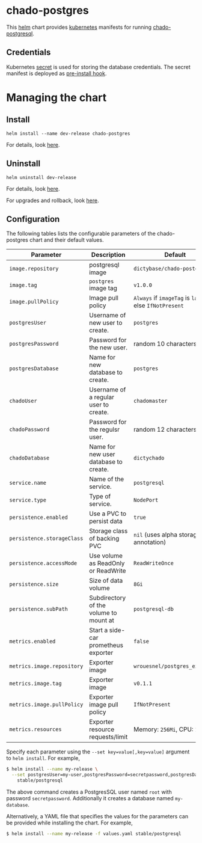 # chado-postgres
This [helm](https://github.com/kubernetes/helm) chart provides
[kubernetes](http://kubernetes.io) manifests for running
[chado-postgresql](https://hub.docker.com/r/dictybase/chado-postgres/).

## Credentials
Kubernetes [secret](http://kubernetes.io/docs/user-guide/secrets/) is used for
storing the database credentials. The secret manifest is deployed as
[pre-install
hook](https://github.com/kubernetes/helm/blob/master/docs/charts_hooks.md).

# Managing the chart
## Install
```
helm install --name dev-release chado-postgres
```

For details, look [here](https://github.com/kubernetes/helm/blob/master/docs/using_helm.md#helm-install-installing-a-package).

## Uninstall
```
helm uninstall dev-release
```

For details, look [here](https://github.com/kubernetes/helm/blob/master/docs/using_helm.md#helm-delete-deleting-a-release).

For upgrades and rollback, look [here](https://github.com/kubernetes/helm/blob/master/docs/using_helm.md#helm-upgrade-and-helm-rollback-upgrading-a-release-and-recovering-on-failure).


## Configuration

The following tables lists the configurable parameters of the chado-postgres chart and their default values.

| Parameter                  | Description                                | Default                                                    |
| -----------------------    | ----------------------------------         | ---------------------------------------------------------- |
| `image.repository`         | postgresql image                           | `dictybase/chado-postgres`                                 |
| `image.tag`                | `postgres` image tag                       | `v1.0.0`                                                    |
| `image.pullPolicy`         | Image pull policy                          | `Always` if `imageTag` is `latest`, else `IfNotPresent`    |
| `postgresUser`             | Username of new user to create.            | `postgres`                                                 |
| `postgresPassword`         | Password for the new user.                 | random 10 characters                                       |
| `postgresDatabase`         | Name for new database to create.           | `postgres`                                                 |
| `chadoUser`                | Username of a regular user to create.      | `chadomaster`                                              |
| `chadoPassword`            | Password for the regulsr user.             | random 12 characters                                       |
| `chadoDatabase`            | Name for new user database to create.      | `dictychado`                                               |
| `service.name`             | Name of the service.                       | `postgresql`                                               |
| `service.type`             | Type of service.                           | `NodePort`                                                 |
| `persistence.enabled`      | Use a PVC to persist data                  | `true`                                                     |
| `persistence.storageClass` | Storage class of backing PVC               | `nil` (uses alpha storage class annotation)                |
| `persistence.accessMode`   | Use volume as ReadOnly or ReadWrite        | `ReadWriteOnce`                                            |
| `persistence.size`         | Size of data volume                        | `8Gi`                                                      |
| `persistence.subPath`      | Subdirectory of the volume to mount at     | `postgresql-db`                                            |
| `metrics.enabled`          | Start a side-car prometheus exporter       | `false`                                                    |
| `metrics.image.repository` | Exporter image                             | `wrouesnel/postgres_exporter`                              |
| `metrics.image.tag`        | Exporter image                             | `v0.1.1`                                                   |
| `metrics.image.pullPolicy` | Exporter image pull policy                 | `IfNotPresent`                                             |
| `metrics.resources`        | Exporter resource requests/limit           | Memory: `256Mi`, CPU: `100m`                               |

Specify each parameter using the `--set key=value[,key=value]` argument to `helm install`. For example,

```bash
$ helm install --name my-release \
  --set postgresUser=my-user,postgresPassword=secretpassword,postgresDatabase=my-database \
    stable/postgresql
```
The above command creates a PostgresSQL user named `root` with password `secretpassword`. Additionally it creates a database named `my-database`.

Alternatively, a YAML file that specifies the values for the parameters can be provided while installing the chart. For example,

```bash
$ helm install --name my-release -f values.yaml stable/postgresql
```
